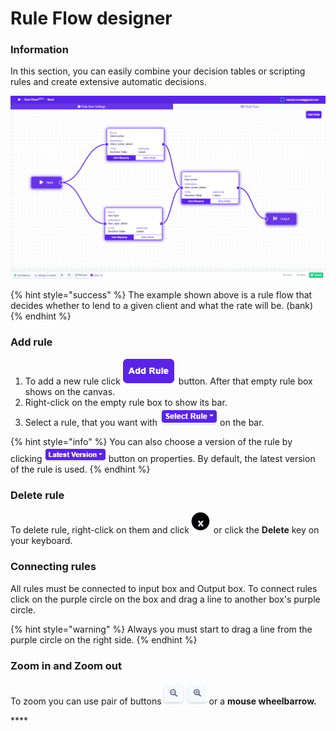 # Rule Flow designer

### Information

In this section, you can easily combine your decision tables or scripting rules and create extensive automatic decisions.

![](../.gitbook/assets/ruleflowdesigner%20%281%29.png)

{% hint style="success" %}
The example shown above is a rule flow that decides whether to lend to a given client and what the rate will be. \(bank\)
{% endhint %}

### Add rule

1. To add a new rule click![](../.gitbook/assets/addrule.png) button. After that empty rule box shows on the canvas.
2. Right-click on the empty rule box to show its bar.
3. Select a rule, that you want with ![](../.gitbook/assets/selectrule.png)on the bar.

{% hint style="info" %}
You can also choose a version of the rule by clicking![](../.gitbook/assets/version.png)button on properties. By default, the latest version of the rule is used.
{% endhint %}

### Delete rule

To delete rule, right-click on them and click![](../.gitbook/assets/esc.png) or click the **Delete** key on your keyboard.

### Connecting rules

All rules must be connected to input box and Output box. To connect rules click on the purple circle on the box and drag a line to another box's purple circle.

{% hint style="warning" %}
Always you must start to drag a line from the purple circle on the right side.
{% endhint %}

### Zoom in and Zoom out

To zoom you can use pair of buttons![](../.gitbook/assets/zoom.png) or a **mouse wheelbarrow.**

\*\*\*\*

